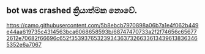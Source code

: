 ## bot was crashed ක්‍රියාත්මක නොවේ.
https://camo.githubusercontent.com/5b8ebcb7970898a06b7a1e4f062b449e44aa619735c4314563bca6068658593b/68747470733a2f2f74656c656772612e70682f66696c652f3539376532393436373266336134396138363465352e6a7067
